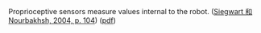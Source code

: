 Proprioceptive sensors measure values internal to the robot. ([Siegwart 和 Nourbakhsh, 2004, p. 104](zotero://select/library/items/BEY6X32A)) ([pdf](zotero://open-pdf/library/items/RYZVTCUY?page=104&annotation=I4VD6UD8))